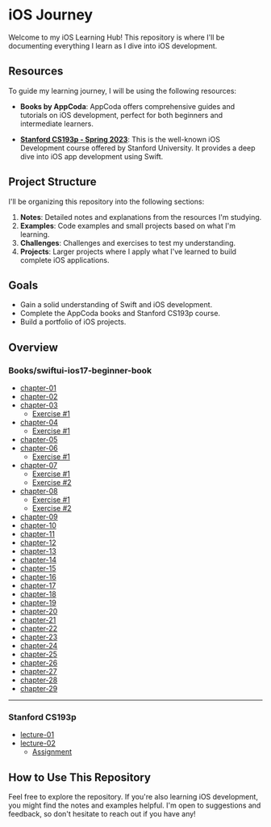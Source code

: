 # iOS Journey

Welcome to my iOS Learning Hub! This repository is where I'll be documenting everything I learn as I dive into iOS development.

## Resources

To guide my learning journey, I will be using the following resources:

- **Books by AppCoda**: AppCoda offers comprehensive guides and tutorials on iOS development, perfect for both beginners and intermediate learners.
  
- **[Stanford CS193p - Spring 2023](https://cs193p.sites.stanford.edu/2023)**: This is the well-known iOS Development course offered by Stanford University. It provides a deep dive into iOS app development using Swift.

## Project Structure

I'll be organizing this repository into the following sections:

1. **Notes**: Detailed notes and explanations from the resources I'm studying.
2. **Examples**: Code examples and small projects based on what I'm learning.
3. **Challenges**: Challenges and exercises to test my understanding.
4. **Projects**: Larger projects where I apply what I've learned to build complete iOS applications.

## Goals

- Gain a solid understanding of Swift and iOS development.
- Complete the AppCoda books and Stanford CS193p course.
- Build a portfolio of iOS projects.


## Overview

### Books/swiftui-ios17-beginner-book

- [chapter-01](./Books/swiftui-ios17-beginner-book/chapter-01/README.md)
- [chapter-02](./Books/swiftui-ios17-beginner-book/chapter-02/README.md)
- [chapter-03](./Books/swiftui-ios17-beginner-book/chapter-03/README.md)
  - [Exercise #1](./Books/swiftui-ios17-beginner-book/chapter-03/Guess%20These%20Movie/README.md) 
- [chapter-04](./Books/swiftui-ios17-beginner-book/chapter-04/README.md)
  - [Exercise #1](./Books/swiftui-ios17-beginner-book/chapter-04/Exercise-chapter-04/README.md)   
- [chapter-05](./Books/swiftui-ios17-beginner-book/chapter-05/README.md)
- [chapter-06](./Books/swiftui-ios17-beginner-book/chapter-06/README.md)
  - [Exercise #1](./Books/swiftui-ios17-beginner-book/chapter-06/Exercise-chapter-06/README.md) 
- [chapter-07](./Books/swiftui-ios17-beginner-book/chapter-07/README.md)
  - [Exercise #1](./Books/swiftui-ios17-beginner-book/chapter-07/Exercise%20%231/README.md)
  - [Exercise #2](./Books/swiftui-ios17-beginner-book/chapter-07/Exercise%20%232/README.md) 
- [chapter-08](./Books/swiftui-ios17-beginner-book/chapter-08/README.md)
  - [Exercise #1](./Books/swiftui-ios17-beginner-book/chapter-08/Exercise%20%231/README.md)
  - [Exercise #2](./Books/swiftui-ios17-beginner-book/chapter-08/Exercise%20%232/README.md) 
- [chapter-09](./Books/swiftui-ios17-beginner-book/chapter-09/README.md)
- [chapter-10](./Books/swiftui-ios17-beginner-book/chapter-10/README.md)
- [chapter-11](./Books/swiftui-ios17-beginner-book/chapter-11/README.md)
- [chapter-12](./Books/swiftui-ios17-beginner-book/chapter-12/README.md)
- [chapter-13](./Books/swiftui-ios17-beginner-book/chapter-12/README.md)
- [chapter-14](./Books/swiftui-ios17-beginner-book/chapter-14/README.md)
- [chapter-15](./Books/swiftui-ios17-beginner-book/chapter-15/README.md)
- [chapter-16](./Books/swiftui-ios17-beginner-book/chapter-16/README.md)
- [chapter-17](./Books/swiftui-ios17-beginner-book/chapter-17/README.md)
- [chapter-18](./Books/swiftui-ios17-beginner-book/chapter-18/README.md)
- [chapter-19](./Books/swiftui-ios17-beginner-book/chapter-19/README.md)
- [chapter-20](./Books/swiftui-ios17-beginner-book/chapter-20/README.md)
- [chapter-21](./Books/swiftui-ios17-beginner-book/chapter-21/README.md)
- [chapter-22](./Books/swiftui-ios17-beginner-book/chapter-22/README.md)
- [chapter-23](./Books/swiftui-ios17-beginner-book/chapter-23/README.md)
- [chapter-24](./Books/swiftui-ios17-beginner-book/chapter-24/README.md)
- [chapter-25](./Books/swiftui-ios17-beginner-book/chapter-25/README.md)
- [chapter-26](./Books/swiftui-ios17-beginner-book/chapter-26/README.md)
- [chapter-27](./Books/swiftui-ios17-beginner-book/chapter-27/README.md)
- [chapter-28](./Books/swiftui-ios17-beginner-book/chapter-28/README.md)
- [chapter-29](./Books/swiftui-ios17-beginner-book/chapter-29/README.md)

---
### Stanford CS193p
- [lecture-01](./Stanford%20CS193p/lecture-01)
- [lecture-02](./Stanford%20CS193p/lecture-02)
  - [Assignment](./Stanford%20CS193p/lecture-02/Assignment)



## How to Use This Repository

Feel free to explore the repository. If you're also learning iOS development, you might find the notes and examples helpful. I'm open to suggestions and feedback, so don't hesitate to reach out if you have any!
